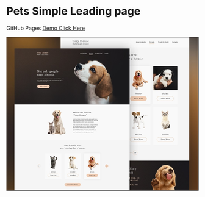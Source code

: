 # Pets Simple Leading page
GitHub Pages [Demo Click Here](https://rolisangor.github.io/pets/)

![Template](./PetsDoble.jpg)
